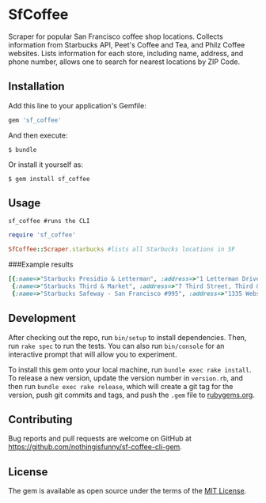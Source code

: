 # SfCoffee

Scraper for popular San Francisco coffee shop locations. Collects information from Starbucks API, Peet's Coffee and Tea, and Philz Coffee websites. Lists information for each store, including name, address, and phone number, allows one to search for nearest locations by ZIP Code.

## Installation

Add this line to your application's Gemfile:

```ruby
gem 'sf_coffee'
```

And then execute:

    $ bundle

Or install it yourself as:

    $ gem install sf_coffee

## Usage

```
sf_coffee #runs the CLI
```

```ruby
require 'sf_coffee'

SfCoffee::Scraper.starbucks #lists all Starbucks locations in SF

```
###Example results
```ruby
[{:name=>"Starbucks Presidio & Letterman", :address=>"1 Letterman Drive, Building C, Letterman Digital Arts Center, San Francisco", :phone=>"415-441-1740", :zip_code=>"94129"},
 {:name=>"Starbucks Third & Market", :address=>"7 Third Street, Third & Market, San Francisco", :phone=>"4159799530", :zip_code=>"94103"},
 {:name=>"Starbucks Safeway - San Francisco #995", :address=>"1335 Webster, San Francisco", :phone=>"415-921-4557", :zip_code=>"94115"} ... ]
```

## Development

After checking out the repo, run `bin/setup` to install dependencies. Then, run `rake spec` to run the tests. You can also run `bin/console` for an interactive prompt that will allow you to experiment.

To install this gem onto your local machine, run `bundle exec rake install`. To release a new version, update the version number in `version.rb`, and then run `bundle exec rake release`, which will create a git tag for the version, push git commits and tags, and push the `.gem` file to [rubygems.org](https://rubygems.org).

## Contributing

Bug reports and pull requests are welcome on GitHub at https://github.com/nothingisfunny/sf-coffee-cli-gem.


## License

The gem is available as open source under the terms of the [MIT License](http://opensource.org/licenses/MIT).

